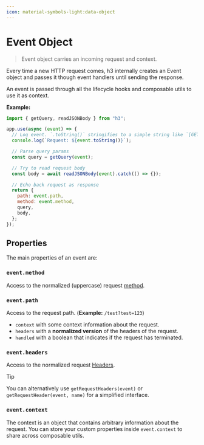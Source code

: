 ```yaml
---
icon: material-symbols-light:data-object
---
```


# Event Object

> Event object carries an incoming request and context.

Every time a new HTTP request comes, h3 internally creates an Event object and passes it though event handlers until sending the response.

An event is passed through all the lifecycle hooks and composable utils to use it as context.

**Example:**

```js
import { getQuery, readJSONBody } from "h3";

app.use(async (event) => {
  // Log event. `.toString()` stringifies to a simple string like `[GET] /<path>`
  console.log(`Request: ${event.toString()}`);

  // Parse query params
  const query = getQuery(event);

  // Try to read request body
  const body = await readJSONBody(event).catch(() => {});

  // Echo back request as response
  return {
    path: event.path,
    method: event.method,
    query,
    body,
  };
});
```

## Properties

The main properties of an event are:

### `event.method`

Access to the normalized (uppercase) request [method](https://developer.mozilla.org/en-US/docs/Web/HTTP/Methods).

### `event.path`

Access to the request path. (**Example:** `/test?test=123`)

- `context` with some context information about the request.
- `headers` with a **normalized version** of the headers of the request.
- `handled` with a boolean that indicates if the request has terminated.

### `event.headers`

Access to the normalized request [Headers](https://developer.mozilla.org/en-US/docs/Web/API/Headers).

> [!TIP]
> You can alternatively use `getRequestHeaders(event)` or `getRequestHeader(event, name)` for a simplified interface.

### `event.context`

The context is an object that contains arbitrary information about the request.
You can store your custom properties inside `event.context` to share across composable utils.
